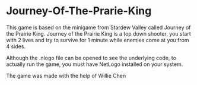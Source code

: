# Journey-Of-The-Prarie-King

This game is based on the minigame from Stardew Valley called Journey of the Prairie King. Journey of the Prairie King is a top down shooter, you start with 2 lives and try to survive for 1 minute while enemies come at you from 4 sides.

Although the .nlogo file can be opened to see the underlying code, to actually run the game, you must have NetLogo installed on your system.

The game was made with the help of Willie Chen
